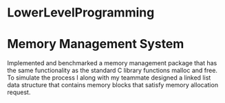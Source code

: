 # LowerLevelProgramming


# Memory Management System 
Implemented and benchmarked a memory management package that has the same functionality as the standard C library functions malloc and free. To simulate the process I along with my teammate designed a linked list data structure that contains memory blocks that satisfy memory allocation request.

#
